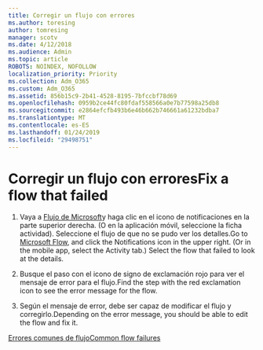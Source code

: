 ```yaml
---
title: Corregir un flujo con errores
ms.author: toresing
author: tomresing
manager: scotv
ms.date: 4/12/2018
ms.audience: Admin
ms.topic: article
ROBOTS: NOINDEX, NOFOLLOW
localization_priority: Priority
ms.collection: Adm_O365
ms.custom: Adm_O365
ms.assetid: 856b15c9-2b41-4528-8195-7bfccbf78d69
ms.openlocfilehash: 0959b2ce44fc80fdaf558566a0e7b77598a25db8
ms.sourcegitcommit: e2864efcfb493b6e46b662b746661a61232bdba7
ms.translationtype: MT
ms.contentlocale: es-ES
ms.lasthandoff: 01/24/2019
ms.locfileid: "29498751"
---
```

# <a name="fix-a-flow-that-failed"></a><span data-ttu-id="6501e-102">Corregir un flujo con errores</span><span class="sxs-lookup"><span data-stu-id="6501e-102">Fix a flow that failed</span></span>

1. <span data-ttu-id="6501e-p101">Vaya a [Flujo de Microsoft](https://flow.microsoft.com/)y haga clic en el icono de notificaciones en la parte superior derecha. (O en la aplicación móvil, seleccione la ficha actividad). Seleccione el flujo de que no se pudo ver los detalles.</span><span class="sxs-lookup"><span data-stu-id="6501e-p101">Go to [Microsoft Flow](https://flow.microsoft.com/), and click the Notifications icon in the upper right. (Or in the mobile app, select the Activity tab.) Select the flow that failed to look at the details.</span></span>
    
2. <span data-ttu-id="6501e-105">Busque el paso con el icono de signo de exclamación rojo para ver el mensaje de error para el flujo.</span><span class="sxs-lookup"><span data-stu-id="6501e-105">Find the step with the red exclamation icon to see the error message for the flow.</span></span>
    
3. <span data-ttu-id="6501e-106">Según el mensaje de error, debe ser capaz de modificar el flujo y corregirlo.</span><span class="sxs-lookup"><span data-stu-id="6501e-106">Depending on the error message, you should be able to edit the flow and fix it.</span></span> 
    
[<span data-ttu-id="6501e-107">Errores comunes de flujo</span><span class="sxs-lookup"><span data-stu-id="6501e-107">Common flow failures</span></span>](https://go.microsoft.com/fwlink/?linkid=872110)
  

